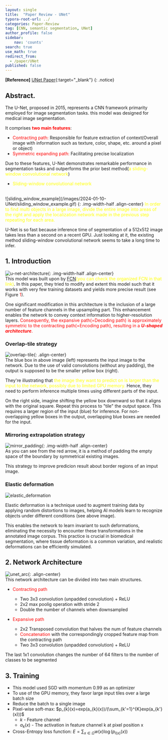 ```yaml
---
layout: single
title:  "Paper Review - UNet"
typora-root-url: ../
categories: Paper-Review
tag: [CNN, semantic segmentation, UNet]
author_profile: false
sidebar:
    nav: 'counts'
search: true
use_math: true
redirect_from:
  - /paper/UNet
published: false
---
```


**[Reference]** [UNet Paper](https://arxiv.org/pdf/1505.04597.pdf){:target="_blank"}
{: .notice}

## Abstract.
The U-Net, proposed in 2015, represents a CNN framework primarity employed for image segmentation tasks. this model was designed for medical image segmentation.

It comprises <span style='color:red'>**two main features**</span>:
 - <span style='color:red'>Contracting path:</span> Responsible for feature extraction of context(Overall image with information such as texture, color, shape, etc. around a pixel or object)
 - <span style='color:red'>Symmetric expanding path:</span> Facilitating precise localization

Due to these features, U-Net demonstrates remarkable performance in segmentation tasks and outperforms the prior best method(<span style='color:yellow'>a sliding-window convolutional network</span>)

* <span style='color:yellow'>Sliding-window convolutional network<br>
<br>
![sliding_window_example](/images/2024-01-10-UNet/sliding_window_example.gif)
{: .img-width-half .align-center}
<span style='color:yellow'>In order to find multi objects in a large image, divide the entire image into areas of the right and apply the localization network made in the previous step repeating for each area.</span>

U-Net is so fast because inference time of segmentation of a 512x512 image takes less than a second on a recent GPU. Just looking at it, the existing method sliding-window convolutional network seems to take a long time to infer.

## 1. Introduction
![u-net-architecture](/images/2024-01-10-UNet/UNet-arc.png){: .img-width-half .align-center}<br>
This model was built upon by [FCN](https://hoya9802.github.io/paper-review/FCN/)<span style='color:yellow'>(you can check the organized FCN in that link)</span>. In this paper, they tried to modify and extent this model such that it works with very few training datasets and yields more precise result (see Figure <span style='color:red'>1</span>).

One significant modification in this architecture is the inclusion of a large number of feature channels in the upsampling part. This enhancement enables the network to convey context information to higher-resolution layers. <span style='color:red'>Consequently, the expansive path(=Decoding path) is approximately symmetric to the contracting path(=Encoding path), resulting in a ***U-shaped architecture***.</span>

### Overlap-tile strategy
![overlap-tile](/images/2024-01-10-UNet/overlap-tile.png){: .align-center}<br>
The blue box in above image (left) represents the input image to the network. Due to the use of valid convolutions (without any padding), the output is supposed to be the smaller yellow box (right).

They're illustrating that <span style='color:yellow'>the image they want to predict on is larger than the input to the network, possibly due to limited GPU memory.</span> Hence, they need to perform inference multiple times using different parts of the input.

On the right side, imagine shifting the yellow box downward so that it aligns with the original square. Repeat this process to "tile" the output space. This requires a larger region of the input (blue) for inference. For non-overlapping yellow boxes in the output, overlapping blue boxes are needed for the input.


### Mirroring extrapolation strategy
![mirror_padding](/images/2024-01-10-UNet/mirror_padding.jpeg){: .img-width-half .align-center}<br>
As you can see from the red arrow, it is a method of padding the empty space of the boundary by symmetrical existing images.

This strategy to improve predicion result about border regions of an imput image.

### Elastic deformation
![elastic_deformation](/images/2024-01-10-UNet/elastic_deformation.png)<br>


Elastic deformation is a technique used to augment training data by applying random distortions to images, helping AI models learn to recognize objects under different conditions (see above image).

This enables the network to learn invariant to such deformations, eliminating the necessity to encounter these transformations in the annotated image corpus. This practice is crucial in biomedical segmentation, where tissue deformation is a common variation, and realistic deformations can be efficiently simulated.

## 2. Network Architecture
![unet_arc](/images/2024-01-10-UNet/unet_arc.jpeg){: .align-center}<br>
This network architecture can be divided into two main structures.
 * <span style='color:red'>Contracting path</span>
    - Two 3x3 convolution (unpadded convolution) + ReLU
    - 2x2 max poolig operation with stride 2
    - Double the number of channels when downsampled

 * <span style='color:red'>Expansive path</span><br>
    - 2x2 Transposed convolution that halves the num of feature channels
    - <span style='color:red'>Concatenation</span> with the correspondingly cropped feature map from the contracting path
    - Two 3x3 convolution (unpadded convolution) + ReLU

The last 1x1 convolution changes the number of 64 filters to the number of classes to be segmented

## 3. Training
 * This model used SGD with momentum 0.99 as an optimizer
 * To use of the GPU memory, they favor large input tiles over a large batch size
 * Reduce the batch to a single image<br>
 * Pixel-wise soft-max: $p_{k}(x)=exp(a_{k}(x))/(\sum_{k'=1}^{K}exp(a_{k'}(x)))$
    - $k$ - Feature channel
    - $a_{k}(x)$ - The activation in feature channel k at pixel position x
 * Cross-Entropy loss function: $E = \sum_{x\in\Omega}w(x)\log(p_{l(x)}(x))$

